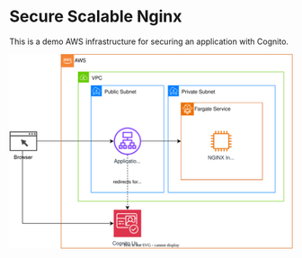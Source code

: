 # Secure Scalable Nginx

This is a demo AWS infrastructure for securing an application with Cognito.

![Architecture](./Architecture%20Diagram.svg)
